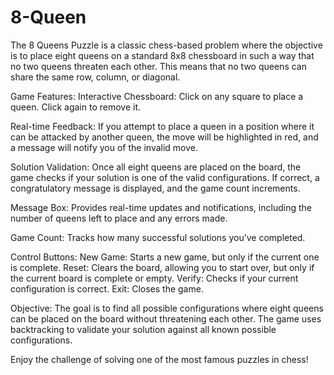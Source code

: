 # 8-Queen

The 8 Queens Puzzle is a classic chess-based problem where the objective is to place eight queens on a standard 8x8 chessboard in such a way that no two queens threaten each other. This means that no two queens can share the same row, column, or diagonal.

Game Features:
Interactive Chessboard: Click on any square to place a queen. Click again to remove it.

Real-time Feedback: If you attempt to place a queen in a position where it can be attacked by another queen, the move will be highlighted in red, and a message will notify you of the invalid move.

Solution Validation: Once all eight queens are placed on the board, the game checks if your solution is one of the valid configurations. If correct, a congratulatory message is displayed, and the game count increments.

Message Box: Provides real-time updates and notifications, including the number of queens left to place and any errors made.

Game Count: Tracks how many successful solutions you’ve completed.

Control Buttons:
New Game: Starts a new game, but only if the current one is complete.
Reset: Clears the board, allowing you to start over, but only if the current board is complete or empty.
Verify: Checks if your current configuration is correct.
Exit: Closes the game.

Objective:
The goal is to find all possible configurations where eight queens can be placed on the board without threatening each other. The game uses backtracking to validate your solution against all known possible configurations.

Enjoy the challenge of solving one of the most famous puzzles in chess!






